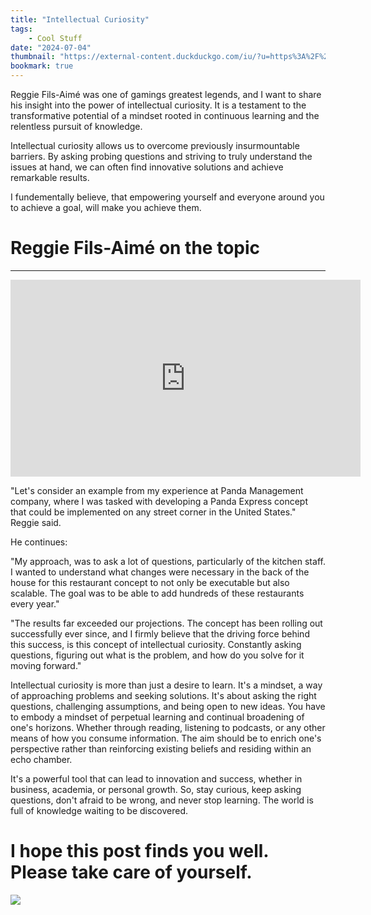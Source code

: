```yaml
---
title: "Intellectual Curiosity"
tags:
    - Cool Stuff
date: "2024-07-04"
thumbnail: "https://external-content.duckduckgo.com/iu/?u=https%3A%2F%2Fbusiness.cornell.edu%2Fwp-content%2Fuploads%2Fsites%2F2%2F2019%2F10%2Freggie-featured-2.jpg&f=1&nofb=1&ipt=7babdf8593a1de1772dc05ca1caff7419d2e51b1125a0952a0700b3f232da302&ipo=images"
bookmark: true
---
```


Reggie Fils-Aimé was one of gamings greatest legends, and I want to share his insight into the power of intellectual curiosity. It is a testament to the transformative potential of a mindset rooted in continuous learning and the relentless pursuit of knowledge.

Intellectual curiosity allows us to overcome previously insurmountable barriers. By asking probing questions and striving to truly understand the issues at hand, we can often find innovative solutions and achieve remarkable results.

I fundementally believe, that empowering yourself and everyone around you to achieve a goal, will make you achieve them.

# Reggie Fils-Aimé on the topic
***

<iframe width="560" height="315"
src="https://www.youtube.com/embed/OOVYN_qDY9E"
frameborder="0"
allow="autoplay; encrypted-media; picture-in-picture"
allowfullscreen></iframe>

"Let's consider an example from my experience at Panda Management company, where I was tasked with developing a Panda Express concept that could be implemented on any street corner in the United States." Reggie said.

He continues:

"My approach, was to ask a lot of questions, particularly of the kitchen staff. I wanted to understand what changes were necessary in the back of the house for this restaurant concept to not only be executable but also scalable. The goal was to be able to add hundreds of these restaurants every year."

"The results far exceeded our projections. The concept has been rolling out successfully ever since, and I firmly believe that the driving force behind this success, is this concept of intellectual curiosity. Constantly asking questions, figuring out what is the problem, and how do you solve for it moving forward."

Intellectual curiosity is more than just a desire to learn. It's a mindset, a way of approaching problems and seeking solutions. It's about asking the right questions, challenging assumptions, and being open to new ideas. You have to embody a mindset of perpetual learning and continual broadening of one's horizons. Whether through reading, listening to podcasts, or any other means of how you consume information. The aim should be to enrich one's perspective rather than reinforcing existing beliefs and residing within an echo chamber.

It's a powerful tool that can lead to innovation and success, whether in business, academia, or personal growth. So, stay curious, keep asking questions, don't afraid to be wrong, and never stop learning. The world is full of knowledge waiting to be discovered.






# I hope this post finds you well. Please take care of yourself.

![](https://cdn.discordapp.com/attachments/1064006615889612861/1251756232046280755/image0.jpg?ex=66882016&is=6686ce96&hm=026ea8ca2b7b0d3e92848af98ab132fe533dbb468534712b3a6c1d92ac03759e&)
